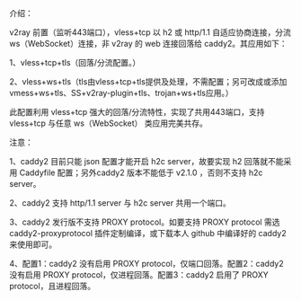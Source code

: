 介绍：

v2ray 前置（监听443端口），vless+tcp 以 h2 或 http/1.1 自适应协商连接，分流 ws（WebSocket）连接，非 v2ray 的 web 连接回落给 caddy2。其应用如下：

1、vless+tcp+tls（回落/分流配置。）

2、vless+ws+tls（tls由vless+tcp+tls提供及处理，不需配置；另可改成或添加vmess+ws+tls、SS+v2ray-plugin+tls、trojan+ws+tls应用。）

此配置利用 vless+tcp 强大的回落/分流特性，实现了共用443端口，支持 vless+tcp 与任意 ws（WebSocket） 类应用完美共存。

注意：

1、caddy2 目前只能 json 配置才能开启 h2c server，故要实现 h2 回落就不能采用 Caddyfile 配置；另外caddy2 版本不能低于 v2.1.0 ，否则不支持 h2c server。

2、caddy2 支持 http/1.1 server 与 h2c server 共用一个端口。

3、caddy2 发行版不支持 PROXY protocol。如要支持 PROXY protocol 需选 caddy2-proxyprotocol 插件定制编译，或下载本人 github 中编译好的 caddy2 来使用即可。

4、配置1：caddy2 没有启用 PROXY protocol，仅端口回落。配置2：caddy2 没有启用 PROXY protocol，仅进程回落。配置3：caddy2 启用了 PROXY protocol，且进程回落。
